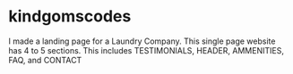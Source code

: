 # kindgomscodes
I made a landing page for a Laundry Company. This single page website has 4 to 5 sections. This includes TESTIMONIALS, HEADER, AMMENITIES, FAQ, and CONTACT
